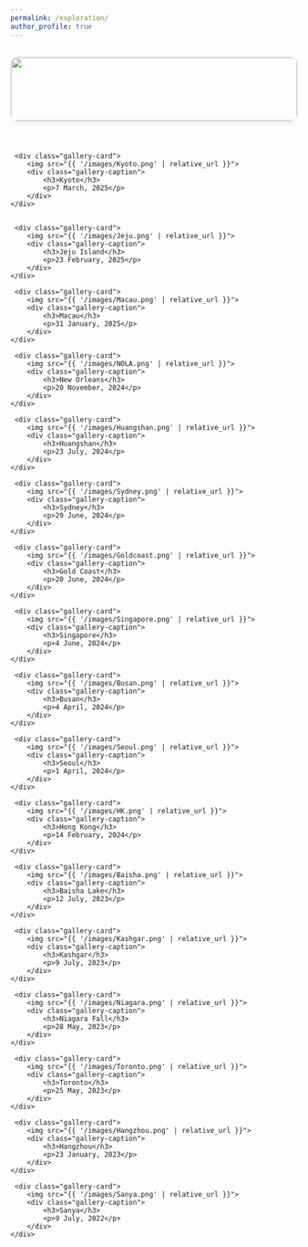 ```yaml
---
permalink: /exploration/
author_profile: true
---
```


<style>
    .gallery-grid {
        display: grid;
        /* 1. 改为单列布局 */
        grid-template-columns: 1fr; 
        /* 适当增大了图片间的垂直间距 */
        gap: 2.5rem; 
        padding: 1rem 0;
        /* 为了在大屏幕上显示效果更好，设定一个最大宽度并居中 */
        max-width: 800px;
        margin: 0 auto;
    }
    .gallery-card {
        border: 1px solid #e0e0e0;
        border-radius: 12px;
        overflow: hidden;
        box-shadow: 0 4px 8px rgba(0,0,0,0.05);
        transition: transform 0.3s ease, box-shadow 0.3s ease;
    }
    .gallery-card:hover {
        transform: translateY(-5px);
        box-shadow: 0 8px 16px rgba(0,0,0,0.1);
    }
    .gallery-card img {
        width: 100%;
        /* 2. 移除了固定的 height: 220px; 让图片高度自适应 */
        object-fit: cover;
        display: block;
    }
    .gallery-caption {
        padding: 1rem;
        text-align: center;
        font-size: 0.9em;
        color: #555;
    }
    .gallery-caption h3 {
        margin: 0 0 0.5rem 0;
        font-size: 1.2em;
        color: #333;
    }
</style>

<div class="gallery-grid">
    <div class="gallery-card">
        <img src="{{ '/images/Osaka.png' | relative_url }}">
        <div class="gallery-caption">
            <h3>Osaka</h3>
            <p>10 March, 2025</p>
        </div>
    </div>

     <div class="gallery-card">
        <img src="{{ '/images/Kyoto.png' | relative_url }}">
        <div class="gallery-caption">
            <h3>Kyoto</h3>
            <p>7 March, 2025</p>
        </div>
    </div>


     <div class="gallery-card">
        <img src="{{ '/images/Jeju.png' | relative_url }}">
        <div class="gallery-caption">
            <h3>Jeju Island</h3>
            <p>23 February, 2025</p>
        </div>
    </div>

     <div class="gallery-card">
        <img src="{{ '/images/Macau.png' | relative_url }}">
        <div class="gallery-caption">
            <h3>Macau</h3>
            <p>31 January, 2025</p>
        </div>
    </div>

     <div class="gallery-card">
        <img src="{{ '/images/NOLA.png' | relative_url }}">
        <div class="gallery-caption">
            <h3>New Orleans</h3>
            <p>20 November, 2024</p>
        </div>
    </div>

     <div class="gallery-card">
        <img src="{{ '/images/Huangshan.png' | relative_url }}">
        <div class="gallery-caption">
            <h3>Huangshan</h3>
            <p>23 July, 2024</p>
        </div>
    </div>

     <div class="gallery-card">
        <img src="{{ '/images/Sydney.png' | relative_url }}">
        <div class="gallery-caption">
            <h3>Sydney</h3>
            <p>29 June, 2024</p>
        </div>
    </div>

     <div class="gallery-card">
        <img src="{{ '/images/Goldcoast.png' | relative_url }}">
        <div class="gallery-caption">
            <h3>Gold Coast</h3>
            <p>20 June, 2024</p>
        </div>
    </div>

     <div class="gallery-card">
        <img src="{{ '/images/Singapore.png' | relative_url }}">
        <div class="gallery-caption">
            <h3>Singapore</h3>
            <p>4 June, 2024</p>
        </div>
    </div>

     <div class="gallery-card">
        <img src="{{ '/images/Busan.png' | relative_url }}">
        <div class="gallery-caption">
            <h3>Busan</h3>
            <p>4 April, 2024</p>
        </div>
    </div>

     <div class="gallery-card">
        <img src="{{ '/images/Seoul.png' | relative_url }}">
        <div class="gallery-caption">
            <h3>Seoul</h3>
            <p>1 April, 2024</p>
        </div>
    </div>

     <div class="gallery-card">
        <img src="{{ '/images/HK.png' | relative_url }}">
        <div class="gallery-caption">
            <h3>Hong Kong</h3>
            <p>14 February, 2024</p>
        </div>
    </div>

     <div class="gallery-card">
        <img src="{{ '/images/Baisha.png' | relative_url }}">
        <div class="gallery-caption">
            <h3>Baisha Lake</h3>
            <p>12 July, 2023</p>
        </div>
    </div>

     <div class="gallery-card">
        <img src="{{ '/images/Kashgar.png' | relative_url }}">
        <div class="gallery-caption">
            <h3>Kashgar</h3>
            <p>9 July, 2023</p>
        </div>
    </div>

     <div class="gallery-card">
        <img src="{{ '/images/Niagara.png' | relative_url }}">
        <div class="gallery-caption">
            <h3>Niagara Fall</h3>
            <p>28 May, 2023</p>
        </div>
    </div>

     <div class="gallery-card">
        <img src="{{ '/images/Toronto.png' | relative_url }}">
        <div class="gallery-caption">
            <h3>Toronto</h3>
            <p>25 May, 2023</p>
        </div>
    </div>

     <div class="gallery-card">
        <img src="{{ '/images/Hangzhou.png' | relative_url }}">
        <div class="gallery-caption">
            <h3>Hangzhou</h3>
            <p>23 January, 2023</p>
        </div>
    </div>

     <div class="gallery-card">
        <img src="{{ '/images/Sanya.png' | relative_url }}">
        <div class="gallery-caption">
            <h3>Sanya</h3>
            <p>9 July, 2022</p>
        </div>
    </div>
    
</div>

